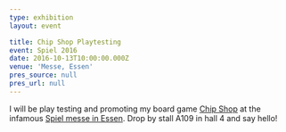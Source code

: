 ```yaml
---
type: exhibition
layout: event

title: Chip Shop Playtesting
event: Spiel 2016
date: 2016-10-13T10:00:00.000Z
venue: 'Messe, Essen'
pres_source: null
pres_url: null
---
```


I will be play testing and promoting my board game [Chip Shop](http://chipshopgame.com) at the infamous [Spiel messe in Essen](http://www.merz-verlag-en.com/). Drop by stall A109 in hall 4 and say hello!
